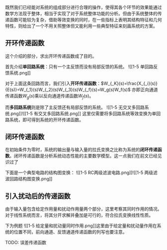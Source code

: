 
既然我们已经能对系统的组成部分进行合理的操作，使得其各个环节的效果能通过数学方法现于整体，相当于实现了对于系统整体功能的分析。但由于系统整体的传递函数可能较为复杂，借助等效变换的同时，在一些指标上表明其结构特征和几何特性，则给出了一个不用关照整体但又能利用一些典型特征来刻画系统的方案。

## 开环传递函数

这个介绍的部分，求出开环传递函数成了目的。

首先介绍**单回路系统**：只有一个主反馈而没有局部反馈的系统。
![[1-5 单回路反馈系统.png]]

对于上面这条回路而言，我们引入**开环传递函数**：$W_{_K}(s)=\frac{X_{_i}(s)}{E(s)}=W_{_1}(s)W_{_2}(s)W_{_3}(s)W_{_f}(s)=W_g(s)W_f(s)$
亦即正向通道传递函数$W_g(s)$乘以反向通道传递函数$W_f(s)$。

而**多回路系统**则是除了主反馈还有局部反馈的系统。
![[1-5 无交叉多回路系统.png]]![[1-5 有交叉多回路系统.png]]
这里仅需要将多回路系统等效变换为单回路系统，即可得到系统的开环传递函数。

## 闭环传递函数

在初始条件为零时，系统的输出量与输入量的拉氏变换之比称为系统的**闭环传递函数**。闭环传递函数是分析系统动态性能的主要数学模型。这一点我们在前文已经见识过了

下面是一个典型电路的结构图变换：
![[1-5 RC两级滤波电路.png]]![[1-5 两级滤波回路结构图变换.png]]

## 引入扰动后的传递函数

由于输入量包含给定作用量和扰动作用量两个部分，这里考察其同时作用的情况。对于线性系统而言，将其分开求解并叠加是可行的，符合拉氏变换线性性质。

下为例题
![[1-5 给定量和扰动量同时作用.png]]这里由于给定量和扰动量作用在系统的位置不同，前向通道、反馈通道传递函数的列写也要注意。




TODO: 误差传递函数